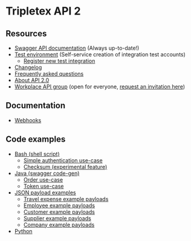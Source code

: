# Tripletex API 2

## Resources

- [Swagger API documentation](https://tripletex.no/v2-docs/) (Always up-to-date!)
- [Test environment](https://api.tripletex.io) (Self-service creation of integration test accounts)
  - [Register new test integration](https://api.tripletex.io/execute/integrationEnvironment?site=en)
- [Changelog](changelog.md)
- [Frequently asked questions](FAQ.md)
- [About API 2.0](https://www.tripletex.no/tripletex-api-2-0/)
- [Workplace API group](https://work-38068477.facebook.com/groups/573087313026175/) (open for everyone, [request an invitation here](https://fb.me/g/2CQfbFXop/x3dcnW5K))

## Documentation

- [Webhooks](docs/webhooks.md)

## Code examples

- [Bash (shell script)](examples/bash)
  - [Simple authentication use-case](examples/bash/authentication/example.sh)
  - [Checksum (experimental feature)](examples/bash/checksum)
- [Java (swagger code-gen)](examples/java-gradle)
  - [Order use-case](examples/java-gradle/order)
  - [Token use-case](examples/java-gradle/token)
- [JSON payload examples](examples/json/README.md)
  - [Travel expense example payloads](examples/json/travelExpense.md)
  - [Employee example payloads](examples/json/employee.md)
  - [Customer example payloads](examples/json/customer.md)
  - [Supplier example payloads](examples/json/supplier.md)
  - [Company example payloads](examples/json/company.md)
- [Python](examples/python)
